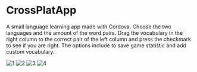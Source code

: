 # CrossPlatApp
A small language learning app made with Cordova. 
Choose the two languages and the amount of the word pairs.
Drag the vocabulary in the right column to the correct pair of the left column and press
the checkmark to see if you are right.
The options include to save game statistic and add custom vocabulary.


![1](https://github.com/lurania/CrossPlatApp/assets/68773319/e28e5b11-9d93-433a-9427-de60d82d2330)
![2](https://github.com/lurania/CrossPlatApp/assets/68773319/177fdb05-72c7-4abd-a86a-322639f65c3c)
![3](https://github.com/lurania/CrossPlatApp/assets/68773319/7beaaf96-83d7-4f80-a8f7-b0653b0910df)
![4](https://github.com/lurania/CrossPlatApp/assets/68773319/f62b1899-c14e-46db-93ee-3b4d69fbb31e)
